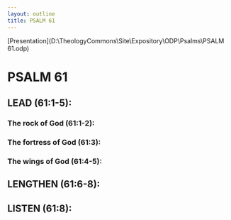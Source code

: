 ```yaml
---
layout: outline
title: PSALM 61
---
```

[Presentation](D:\TheologyCommons\Site\Expository\ODP\Psalms\PSALM 61.odp)
# PSALM 61 
## LEAD (61:1-5): 
###  The rock of God (61:1-2): 
###  The fortress of God (61:3): 
###  The wings of God (61:4-5): 
## LENGTHEN (61:6-8): 
## LISTEN (61:8): 
